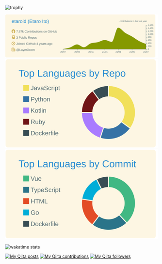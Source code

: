 ![trophy](https://github-profile-trophy.vercel.app/?username=etaroid&theme=gruvbox&title=Joined2020,PR,Commit,Repositories,Followers,Issues,MultiLanguage)

[![](https://raw.githubusercontent.com/etaroid/etaroid/main/profile-summary-card-output/solarized/0-profile-details.svg)](https://github.com/vn7n24fzkq/github-profile-summary-cards)
[![](https://raw.githubusercontent.com/etaroid/etaroid/main/profile-summary-card-output/solarized/1-repos-per-language.svg)](https://github.com/vn7n24fzkq/github-profile-summary-cards)
[![](https://raw.githubusercontent.com/etaroid/etaroid/main/profile-summary-card-output/solarized/2-most-commit-language.svg)](https://github.com/vn7n24fzkq/github-profile-summary-cards)

![wakatime stats](https://github-readme-stats.vercel.app/api/wakatime?username=etaroid&layout=compact&theme=onedark)

[![My Qiita posts](https://qiita-badge.apiapi.app/s/etaroid/posts.svg)](http://qiita.com/etaroid)
[![My Qiita contributions](https://qiita-badge.apiapi.app/s/etaroid/contributions.svg)](http://qiita.com/etaroid)
[![My Qiita followers](https://qiita-badge.apiapi.app/s/etaroid/followers.svg)](http://qiita.com/etaroid)
                
